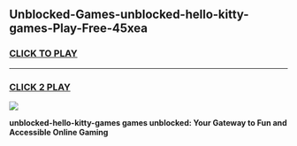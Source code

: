 
## Unblocked-Games-unblocked-hello-kitty-games-Play-Free-45xea
<h3>
<a href="https://premium76.site?title=unblocked-hello-kitty-games&ref=21A">CLICK TO PLAY</a></h3>
<hr>

<h3>
<a href="https://premium76.site?title=unblocked-hello-kitty-games&ref=21A">CLICK 2 PLAY</a>
  
</h3>

<a href="https://premium76.site?title=unblocked-hello-kitty-games&ref=21A"><img src="https://clearcache.store/games.png"></a>


**unblocked-hello-kitty-games games unblocked: Your Gateway to Fun and Accessible Online Gaming**
